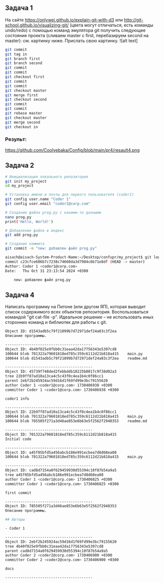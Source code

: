 ## Задача 1
На сайте https://onlywei.github.io/explain-git-with-d3 или http://git-school.github.io/visualizing-git/ (цвета могут отличаться, есть команды undo/redo) с помощью команд эмулятора git получить следующее состояние проекта (сливаем master с first, перебазируем second на master): см. картинку ниже. Прислать свою картинку.
![alt text]

```bash
git commit
git tag in
git branch first
git branch second
git commit
git commit
git checkout first
git commit
git commit
git checkout master
git merge first
git checkout second
git commit
git commit
git rebase master
git checkout master
git merge second
git checkout in
```
### Результ: 
https://github.com/Coolyebaka/Config/blob/main/pr4/resault4.png

## Задача 2
```bash
# Инициализация локального репозитория
git init my_project
cd my_project

# Установка имени и почты для первого пользователя (coder1)
git config user.name "Coder 1"
git config user.email "coder1@corp.com"

# Создание файла prog.py с какими-то данными
nano prog.py
print('Hello, World!')

# Добавление файла в индекс
git add prog.py

# Создание коммита
git commit -m "new: добавлен файл prog.py"
```

```bash
aisach@aisach-System-Product-Name:~/Desktop/confupr/my_project$ git log
commit c23cfce606b7c7238c74660da3d7984c6b71e8df (HEAD -> master)
Author: Coder 1 <coder1@corp.com>
Date:   Thu Oct 31 23:13:54 2024 +0300

    new: добавлен файл prog.py
```

## Задача 4
Написать программу на Питоне (или другом ЯП), которая выводит список содержимого всех объектов репозитория. Воспользоваться командой "git cat-file -p". Идеальное решение – не использовать иных сторонних команд и библиотек для работы с git.

```bash
Object ID: d1543adb5c79f21099b7d72971def24a03c3f2ea
Описание программы.

----------------------------------------
Object ID: 4b40f025e9fbb0c31eaa42da17756343e5397cd8
100644 blob 701322a79601818ed785c359c6112d21b818a415	main.py
100644 blob d1543adb5c79f21099b7d72971def24a03c3f2ea	readme.md

----------------------------------------
Object ID: 45739f748ded2febbddb10225b0017c9f38d02a3
tree 22b9ff87ad10a13ca4c5c43f0c4ea1b4c0f86cc1
parent 2ebf2b245924ac59d16d1f69fd99e3bc79155620
author Coder 1 <coder1@corp.com> 1730406938 +0300
committer Coder 1 <coder1@corp.com> 1730406938 +0300

coder1 info

----------------------------------------
Object ID: 22b9ff87ad10a13ca4c5c43f0c4ea1b4c0f86cc1
100644 blob 701322a79601818ed785c359c6112d21b818a415	main.py
100644 blob 785505f271a3d46ae853e6b63e5f2562f2940353	readme.md

----------------------------------------
Object ID: 701322a79601818ed785c359c6112d21b818a415
Initial code

----------------------------------------
Object ID: a45f05bfd5a456abcb186e991ecbea7d8d68ea08
100644 blob 701322a79601818ed785c359c6112d21b818a415	main.py

----------------------------------------
Object ID: cad8d7154a0f629459930d55394c10f87b54a9a5
tree a45f05bfd5a456abcb186e991ecbea7d8d68ea08
author Coder 1 <coder1@corp.com> 1730406825 +0300
committer Coder 1 <coder1@corp.com> 1730406825 +0300

first commit

----------------------------------------
Object ID: 785505f271a3d46ae853e6b63e5f2562f2940353
Описание программы.

## Авторы

- Coder 1

----------------------------------------
Object ID: 2ebf2b245924ac59d16d1f69fd99e3bc79155620
tree 4b40f025e9fbb0c31eaa42da17756343e5397cd8
parent cad8d7154a0f629459930d55394c10f87b54a9a5
author Coder 2 <coder2@corp.com> 1730406900 +0300
committer Coder 2 <coder2@corp.com> 1730406900 +0300

docs

----------------------------------------
```
